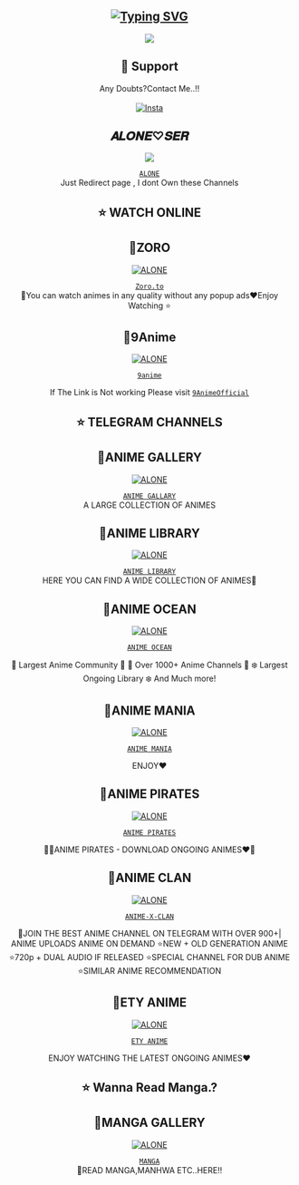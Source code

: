 <div align="center">

## [![Typing SVG](https://readme-typing-svg.herokuapp.com?font=Rockstar-ExtraBold&color=FF0000&lines=REDIRECT+PAGE+FOR+ANIME+CHANNELS;WATCH+ONLINE+OR+DOWNLOAD;THANKXX)](https://git.io/typing-svg)

 </a>
</p>
<div align="center">
  <img border-radius: 15px src="https://github.com/Alone-Mods/filesmahnn/blob/1e189c8a4c400ed2e508d815f0bd77febdf46411/20230306_080355.jpg" />
  <p align="center">

    
</p>



  
  
## 📢 Support  
Any Doubts?Contact Me..!!
    <br>
<br>
  [![Insta](https://github.com/Alone-Mods/filesmahnn/blob/main/insta.png.jpg)](https://instagram.com/4lon3.xyz?igshid=ZDdkNTZiNTM=)
  <div align="center">
       
  </div>
  


## 𝑨𝑳𝑶𝑵𝑬♡︎𝑺𝑬𝑹
  <div align="center">
  <img border-radius: 15px src="https://github.com/Alone-Mods.png" />
  <p align="center">

[`ALONE`](https://github.com/Alone-Mods)  
Just Redirect page , I dont Own these Channels
  </div>

## ⭐ WATCH ONLINE


## 🎯ZORO 
  <div align="center">
    
  [![`ALONE`](https://github.com/Alone-Mods/filesmahnn/blob/main/Zoro.png?size=200)](https://zoro.to/home)

[`Zoro.to`](https://zoro.to/home)  
📌You can watch animes in any quality without any popup ads❤️Enjoy Watching ⭐
  </div>



## 🎯9Anime
  <div align="center">
    
  [![`ALONE`](https://github.com/Alone-Mods/filesmahnn/blob/main/9anime.jpg?size=200)](https://9anime.pl/home)

[`9anime`](https://9anime.pl/home)  

If The Link is Not working Please visit
[`9AnimeOfficial`](https://9anime.me/)
  </div>


## ⭐ TELEGRAM CHANNELS


## 🎯ANIME GALLERY 
  <div align="center">
    
  [![`ALONE`](https://github.com/Alone-Mods/filesmahnn/blob/main/Animegallery.jpg?size=200)](https://telegram.me/Anime_Gallery)

[`ANIME GALLARY`](https://telegram.me/Anime_Gallery)  
A LARGE COLLECTION OF ANIMES
  </div>


## 🎯ANIME LIBRARY 
  <div align="center">
    
  [![`ALONE`](https://github.com/Alone-Mods/filesmahnn/blob/main/AnimeLibrary.jpg?size=200)](https://telegram.me/Anime_Library)

[`ANIME LIBRARY`](https://telegram.me/Anime_Library)  
HERE YOU CAN FIND A WIDE COLLECTION OF ANIMES🎉
  </div>

## 🎯ANIME OCEAN 
  <div align="center">
    
  [![`ALONE`](https://github.com/Alone-Mods/filesmahnn/blob/main/animeOcean.jpg?size=200)](https://telegram.me/Anime_Ocean_Backup)

[`ANIME OCEAN`](https://telegram.me/Anime_Ocean_Backup)  

🔆 Largest Anime Community 🔆
🌟 Over 1000+ Anime Channels 🌟
❄️ Largest Ongoing Library ❄️
And Much more!
  </div>

## 🎯ANIME MANIA 
  <div align="center">
    
  [![`ALONE`](https://github.com/Alone-Mods/filesmahnn/blob/main/Animemania.jpg?size=200)](https://telegram.me/Anime_Maniaac)

[`ANIME MANIA`](https://telegram.me/Anime_Maniaac)  

ENJOY❤️
  </div>

## 🎯ANIME PIRATES 
  <div align="center">
    
  [![`ALONE`](https://github.com/Alone-Mods/filesmahnn/blob/main/animePirates.jpg?size=200)](https://telegram.me/Anime_Pirates)

[`ANIME PIRATES`](https://telegram.me/Anime_Pirates)  

🏴‍☠️ANIME PIRATES - DOWNLOAD ONGOING ANIMES❤️🎯
  </div>



## 🎯ANIME CLAN 
  <div align="center">
    
  [![`ALONE`](https://github.com/Alone-Mods/filesmahnn/blob/main/Animeclan.jpg?size=200)](https://telegram.me/Anime_x_Clan)

[`ANIME-X-CLAN`](https://telegram.me/Anime_x_Clan)  

📌JOIN THE BEST ANIME CHANNEL ON
TELEGRAM WITH OVER 900+| ANIME UPLOADS
ANIME ON DEMAND
⭐NEW + OLD GENERATION ANIME
⭐720p + DUAL AUDIO IF RELEASED
⭐SPECIAL CHANNEL FOR DUB ANIME
⭐SIMILAR ANIME RECOMMENDATION
  </div>


## 🎯ETY ANIME 
  <div align="center">
    
  [![`ALONE`](https://github.com/Alone-Mods/filesmahnn/blob/main/ETY%20ANIME.jpg?size=200)](https://telegram.me/Anime_ETY)

[`ETY ANIME`](https://telegram.me/Anime_ETY)  

ENJOY WATCHING THE LATEST ONGOING ANIMES❤️
  </div>

## ⭐ Wanna Read Manga.?


## 🎯MANGA GALLERY 
  <div align="center">
    
  [![`ALONE`](https://github.com/Alone-Mods/filesmahnn/blob/main/IMG_20230306_115749_989.jpg?size=200)](https://telegram.me/Manga_Gallery)

[`MANGA`](https://telegram.me/Manga_Gallery)  
📌READ MANGA,MANHWA ETC..HERE!!
  </div>
